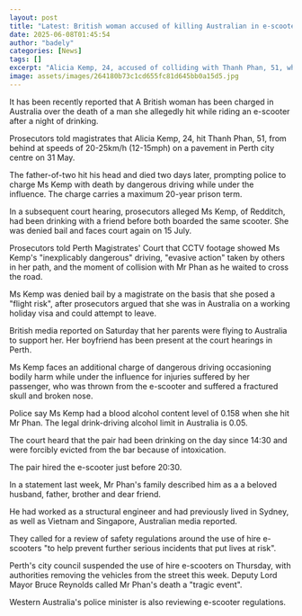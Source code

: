 ```yaml
---
layout: post
title: "Latest: British woman accused of killing Australian in e-scooter crash"
date: 2025-06-08T01:45:54
author: "badely"
categories: [News]
tags: []
excerpt: "Alicia Kemp, 24, accused of colliding with Thanh Phan, 51, while riding on pavement in Perth after a night of drinking."
image: assets/images/264180b73c1cd655fc81d645bb0a15d5.jpg
---
```


It has been recently reported that A British woman has been charged in Australia over the death of a man she allegedly hit while riding an e-scooter after a night of drinking.

Prosecutors told magistrates that Alicia Kemp, 24, hit Thanh Phan, 51, from behind at speeds of 20-25km/h (12-15mph) on a pavement in Perth city centre on 31 May. 

The father-of-two hit his head and died two days later, prompting police to charge Ms Kemp with death by dangerous driving while under the influence. The charge carries a maximum 20-year prison term.

In a subsequent court hearing, prosecutors alleged Ms Kemp, of Redditch, had been drinking with a friend before both boarded the same scooter. She was denied bail and faces court again on 15 July.

Prosecutors told Perth Magistrates' Court that CCTV footage showed Ms Kemp's "inexplicably dangerous" driving, "evasive action" taken by others in her path, and the moment of collision with Mr Phan as he waited to cross the road. 

Ms Kemp was denied bail by a magistrate on the basis that she posed a "flight risk", after prosecutors argued that she was in Australia on a working holiday visa and could attempt to leave. 

British media reported on Saturday that her parents were flying to Australia to support her. Her boyfriend has been present at the court hearings in Perth.

Ms Kemp faces an additional charge of dangerous driving occasioning bodily harm while under the influence for injuries suffered by her passenger, who was thrown from the e-scooter and suffered a fractured skull and broken nose.

Police say Ms Kemp had a blood alcohol content level of 0.158 when she hit Mr Phan. The legal drink-driving alcohol limit in Australia is 0.05. 

The court heard that the pair had been drinking on the day since 14:30 and were forcibly evicted from the bar because of intoxication. 

The pair hired the e-scooter just before 20:30. 

In a statement last week, Mr Phan's family described him as a a beloved husband, father, brother and dear friend. 

He had worked as a structural engineer and had previously lived in Sydney, as well as Vietnam and Singapore, Australian media reported.

They called for a review of safety regulations around the use of hire e-scooters "to help prevent further serious incidents that put lives at risk".

Perth's city council suspended the use of hire e-scooters on Thursday, with authorities removing the vehicles from the street this week. Deputy Lord Mayor Bruce Reynolds called Mr Phan's death a "tragic event".

Western Australia's police minister is also reviewing e-scooter regulations.

